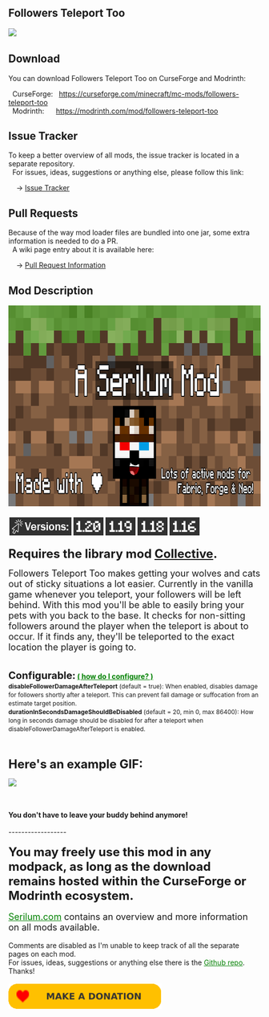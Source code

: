 <h2>Followers Teleport Too</h2>

<p><a href="https://github.com/Serilum/Followers-Teleport-Too"><img src="https://serilum.com/assets/data/logo/followers-teleport-too.png"></a></p><h2>Download</h2>

<p>You can download Followers Teleport Too on CurseForge and Modrinth:</p><p>&nbsp;&nbsp;CurseForge: &nbsp;&nbsp;<a href="https://curseforge.com/minecraft/mc-mods/followers-teleport-too">https://curseforge.com/minecraft/mc-mods/followers-teleport-too</a><br>&nbsp;&nbsp;Modrinth: &nbsp;&nbsp;&nbsp;&nbsp;&nbsp;<a href="https://modrinth.com/mod/followers-teleport-too">https://modrinth.com/mod/followers-teleport-too</a></p>

<h2>Issue Tracker</h2>

<p>To keep a better overview of all mods, the issue tracker is located in a separate repository.<br>&nbsp;&nbsp;For issues, ideas, suggestions or anything else, please follow this link:</p>

<p>&nbsp;&nbsp;&nbsp;&nbsp;-> <a href="https://serilum.com/url/issue-tracker">Issue Tracker</a></p>

<h2>Pull Requests</h2>

<p>Because of the way mod loader files are bundled into one jar, some extra information is needed to do a PR.<br>&nbsp;&nbsp;A wiki page entry about it is available here:</p>

<p>&nbsp;&nbsp;&nbsp;&nbsp;-> <a href="https://serilum.com/url/pull-requests">Pull Request Information</a></p>

<h2>Mod Description</h2>

<p><a href="https://serilum.com/" rel="nofollow"><img src="https://github.com/Serilum/.cdn/blob/main/description/header/header.png" alt="" width="838" height="400"></a><br><br><a href="https://legacy.curseforge.com/minecraft/mc-mods/followers-teleport-too/files"><img src="https://github.com/Serilum/.cdn/raw/main/description/versions/header.png"></a><a href="https://legacy.curseforge.com/minecraft/mc-mods/followers-teleport-too/files/all?filter-status=1&filter-game-version=1738749986:75125" rel="nofollow"><img src="https://github.com/Serilum/.cdn/raw/main/description/versions/1_20.png"></a><a href="https://www.curseforge.com/minecraft/mc-mods/followers-teleport-too-fabric/files/all?filter-status=1&filter-game-version=1738749986:73407" rel="nofollow"><img src="https://github.com/Serilum/.cdn/raw/main/description/versions/1_19.png"></a><a href="https://www.curseforge.com/minecraft/mc-mods/followers-teleport-too-fabric/files/all?filter-status=1&filter-game-version=1738749986:73250" rel="nofollow"><img src="https://github.com/Serilum/.cdn/raw/main/description/versions/1_18.png"></a><a href="https://www.curseforge.com/minecraft/mc-mods/followers-teleport-too-fabric/files/all?filter-status=1&filter-game-version=1738749986:70886" rel="nofollow"><img src="https://github.com/Serilum/.cdn/raw/main/description/versions/1_16.png"></a><br><br><strong><span style="font-size:24px">Requires the library mod&nbsp;<a style="font-size:24px" href="https://curseforge.com/minecraft/mc-mods/collective" rel="nofollow">Collective</a>.<br></span></strong></p>

<p><span style="font-size:18px">Followers Teleport Too makes getting your wolves and cats out of sticky situations a lot easier. Currently in the vanilla game whenever you teleport, your followers will be left behind. With this mod you'll be able to easily bring your pets with you back to the base. It checks for non-sitting followers around the player when the teleport is about to occur. If it finds any, they'll be teleported to the exact location the player is going to.<br></span><br><br><strong><span style="font-size:20px">Configurable:</span> <span style="color:#008000;font-size:14px"><a style="color:#008000" href="https://serilum.com/url/issue-trackerwiki/how-to-configure-mods" rel="nofollow">(&nbsp;how do I configure?&nbsp;)</a></span><br></strong><span style="font-size:12px"><strong>disableFollowerDamageAfterTeleport</strong>&nbsp;(default = true): When enabled, disables damage for followers shortly after a teleport. This can prevent fall damage or suffocation from an estimate target position.</span><br><span style="font-size:12px"><strong>durationInSecondsDamageShouldBeDisabled</strong>&nbsp;(default = 20, min 0, max 86400): How long in seconds damage should be disabled for after a teleport when disableFollowerDamageAfterTeleport is enabled.</span><br><br></p>

<p><br><span style="font-size:24px"><strong>Here's an example GIF:</strong></span></p>

<div class="spoiler">

<p><picture><img src="https://github.com/Serilum/.cdn/raw/main/projects/followers-teleport-too/a.gif"></picture></p>

</div>

<p>&nbsp;</p>

<p><span style="font-size:14px"><strong>You don't have to leave your buddy behind anymore!</strong></span><br><br>------------------<br><br><span style="font-size:24px"><strong>You may freely use this mod in any modpack, as long as the download remains hosted within the CurseForge or Modrinth ecosystem.</strong></span><br><br><span style="font-size:18px"><a style="font-size:18px;color:#008000" href="https://serilum.com/" rel="nofollow">Serilum.com</a> contains an overview and more information on all mods available.</span><br><br><span style="font-size:14px">Comments are disabled as I'm unable to keep track of all the separate pages on each mod.</span><span style="font-size:14px"><br>For issues, ideas, suggestions or anything else there is the&nbsp;<a style="font-size:14px;color:#008000" href="https://serilum.com/url/issue-tracker" rel="nofollow">Github repo</a>. Thanks!</span><span style="font-size:6px"><br><br></span><a href="https://ricksouth.com/donate" rel="nofollow"><img src="https://github.com/Serilum/.cdn/raw/main/description/shields/donation_rounded.svg" alt="" width="306" height="50"></a></p>